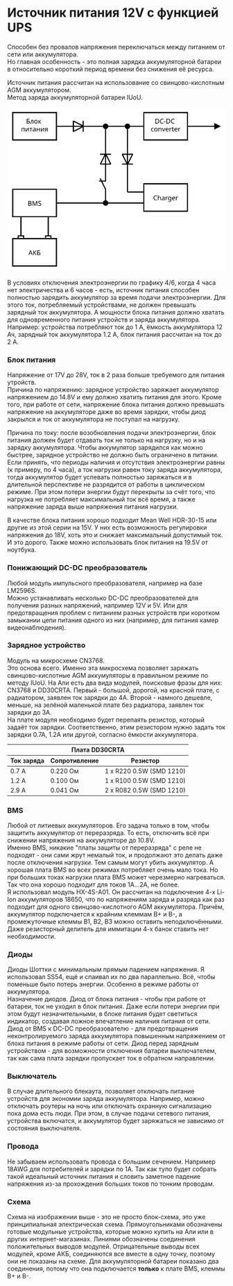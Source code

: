 # Источник питания 12V с функцией UPS
Способен без провалов напряжения переключаться между питанием от сети или аккумулятора.  
Но главная особенность - это полная зарядка аккумуляторной батареи в относительно короткий период времени без снижения её ресурса.  

Источник питания рассчитан на использование со свинцово-кислотным AGM аккумулятором.  
Метод заряда аккумуляторной батареи IUoU.  

![](circuit_diagram.svg "")  

В условиях отключения электроэнергии по графику 4/6, когда 4 часа нет электричества и 6 часов - есть, источник питания способен полностью зарядить аккумулятор за время подачи электроэнергии. Для этого ток, потребляемый устройствами, не должен превышать зарядный ток аккумулятора. А мощности блока питания должно хватать для одновременного питания устройств и заряда аккумулятора. Например: устройства потребляют ток до 1 A, ёмкость аккумулятора 12 Ач, зарядный ток аккумулятора 1.2 А, блок питания рассчитан на ток до 2 А.

### Блок питания
Напряжение от 17V до 28V, ток в 2 раза больше требуемого для питания утройств.  
Причина по напряжению: зарядное устройство заряжает аккумулятор напряжением до 14.8V и ему должно хватить питания для этого. Кроме того, при работе от сети, напряжение блока питания должно превышать напряжение на аккумуляторе даже во время зарядки, чтобы диод закрылся и ток от аккумулятора не поступал на нагрузку.  

Причина по току: после возобновления подачи электроэнергии, блок питания должен будет отдавать ток не только на нагрузку, но и на зарядку аккумулятора. Чтобы аккумулятор зарядился как можно быстрее, зарядное устройство не должно быть ограничено в питании. Если принять, что периоды наличия и отсутствия электроэнергии равны (к примеру, по 4 часа), а ток нагрузки равен току заряда аккумулятора, тогда аккумулятор будет успевать полностью заряжаться и в длительной перспективе не разрядится от работы в циклическом режиме. При этом потери энергии будут перекрыты за счёт того, что нагрузка не потребляет максимальный ток всё время, а также напряжение заряда выше напряжения питания нагрузки.  

В качестве блока питания хорошо подходит Mean Well HDR-30-15 или другие из этой серии на 15V. У них есть возможность регулировки напряжения до 18V, хоть это и снижает максимальный допустимый ток. И это дорого. Также можно использовать блок питания на 19.5V от ноутбука.  

### Понижающий DC-DC преобразователь
Любой модуль импульсного преобразователя, например на базе LM2596S.  
Можно устанавливать несколько DC-DC преобразователей для получения разных напряжений, например 12V и 5V. Или для предотвращения проблем с питанием разных устройств при коротком замыкании цепи питания одного из них (например, для питания камер видеонаблюдения).  

### Зарядное устройство
Модуль на микросхеме CN3768.  
Это основа всего. Именно эта микросхема позволяет заряжать свинцово-кислотные AGM аккумуляторы в правильном режиме по методу IUoU. На Али есть два вида модулей, поисковые фразы для них: CN3768 и DD30CRTA. Первый - большой, дорогой, на красной плате, с радиатором, заявлен ток зарядки до 4А. Второй - намного дешевле, меньше, на зелёной маленькой плате без радиатора, заявлен ток зарядки до 3А.  
На плате модуля необходимо будет перепаять резистор, который задаёт ток зарядки. Соответственно, этим резистором нужно задать ток зарядки 0.7А, 1.2А или другой, согласно ёмкости аккумулятора.  
<table>
  <thead>
    <tr><th colspan="3">Плата DD30CRTA</th></tr>
    <tr>
      <th>Ток заряда</th>
      <th>Сопротивление</th>
      <th>Резистор</th>
    </tr>
  </thead>
  <tbody>
    <tr>
      <td>0.7 A</td>
      <td>0.220 Ом</td>
      <td>1 x R220 0.5W (SMD 1210)</td>
    </tr>
    <tr>
      <td>1.2 A</td>
      <td>0.100 Ом</td>
      <td>1 x R100 0.5W (SMD 1210)</td>
    </tr>
    <tr>
      <td>2.9 A</td>
      <td>0.041 Ом</td>
      <td>2 x R082 0.5W (SMD 1210)</td>
    </tr>
  </tbody>
</table>

### BMS
Любой от литиевых аккумуляторов. Его задача только в том, чтобы защитить аккумулятор от переразряда. То есть, отключить всё при снижении напряжения на аккумуляторе до 10.8V.  
Именно BMS, никакие "платы защиты от переразряда" с реле не подходят - они сами жрут немалый ток, и продолжают это делать даже после отключения нагрузки. Тем самым могут убить аккумулятор. А хорошая плата BMS во всех режимах потребляет очень мало тока. Но при больших токах нагрузки плата BMS может черезмерно нагреваться. Так что она хорошо подходит для токов 1A...2A, не более.  
Я использовал модуль HX-4S-A01. Он рассчитан на подключение 4-х Li-Ion аккумуляторов 18650, что по напряжениям заряда и разряда как раз подходит для одного свинцово-кислотного AGM аккумулятора. Причём, аккумулятор подключается к крайним клеммам B+ и B-, а промежуточные клеммы B1, B2, B3 можно оставить неподключёнными. Даже резисторный делитель для иммитации 4-х банок ставить нет необходимости.  

### Диоды
Диоды Шоттки с минимальным прямым падением напряжения. Я использовал SS54, ещё и спаивал их по два параллельно. Всё, чтобы поменьше было потерь энергии. Особенно в режиме работы от аккумулятора.  
Назначение диодов. Диод от блока питания - чтобы при работе от батареи, ток не уходил в блок питания. Даже если потери энергии при этом будут незначительными, в блоке питания будет светиться индикатор, создавая ложное впечатление наличия питания от сети. Диод от BMS к DC-DC преобразователю - для предотвращения неконтролируемого заряда аккумулятора повышенным напряжением от блока питания в режиме работы от сети. Диод перед зарядным устройством - для возможности отключения батареи выключателем, так как сама плата зарядки пропускает ток в обратном направлении.

### Выключатель
В случае длительного блекаута, позволяет отключать питание устройств для экономии заряда аккумулятора. Например, можно отключать роутеры на ночь или отключать охранную сигнализацию пока дома есть люди. При этом, в случае подачи сетевого питания, устройства включатся, и аккумулятор будет заряжаться не зависимо от состояния выключателя.  

### Провода
Не забываем использовать провода с большим сечением. Например 18AWG для потребителей и зарядки по 1А. Так как тупо будет собрать такой идеальный источник питания и словить заметное падение напряжения из-за прохождения больших токов по тонким проводам.  

### Схема
Схема на изображении выше - это не просто блок-схема, это уже принципиальная электрическая схема. Прямоугольниками обозначены готовые модульные устройства, которые можно купить на Али или в других интернет-магазинах. Линиями обозначены соединения положительных выводов модулей. Отрицательные выводы всех модулей, кроме АКБ, соединяются все вместе в одну точку, поэтому они не показаны на схеме. Для аккумуляторной батареи показано два соединения, потому что она подключается **только** к плате BMS, клеммы B+ и B-.
